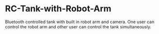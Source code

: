 # RC-Tank-with-Robot-Arm
Bluetooth controlled tank with built in robot arm and camera. One user can control the robot arm and other user can control the tank simultaneously.

